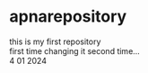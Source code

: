 # apnarepository
this is my first repository
<br>
first time changing it
second time...
<br>
4 01 2024
